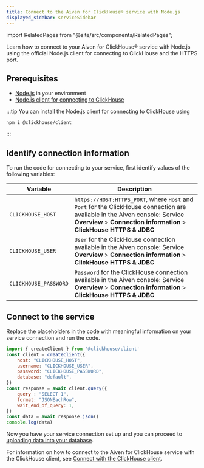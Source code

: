 ```yaml
---
title: Connect to the Aiven for ClickHouse® service with Node.js
displayed_sidebar: serviceSidebar
---
```


import RelatedPages from "@site/src/components/RelatedPages";

Learn how to connect to your Aiven for ClickHouse® service with Node.js
using the official Node.js client for connecting to ClickHouse and the
HTTPS port.

## Prerequisites

-   [Node.js](https://nodejs.org/en/download/) in your environment
-   [Node.js client for connecting to
    ClickHouse](https://clickhouse.com/docs/en/integrations/language-clients/javascript#environment-requirements-nodejs)

:::tip
You can install the Node.js client for connecting to ClickHouse using

```shell
npm i @clickhouse/client
```
:::

## Identify connection information

To run the code for connecting to your service, first identify values of
the following variables:

|       Variable        |                                                                                             Description                                                                                              |
|-----------------------|------------------------------------------------------------------------------------------------------------------------------------------------------------------------------------------------------|
| `CLICKHOUSE_HOST`     | `https://HOST:HTTPS_PORT`, where `Host` and `Port` for the ClickHouse connection are available in the Aiven console: Service **Overview** > **Connection information** > **ClickHouse HTTPS & JDBC** |
| `CLICKHOUSE_USER`     | `User` for the ClickHouse connection available in the Aiven console: Service **Overview** > **Connection information** > **ClickHouse HTTPS & JDBC**                                                 |
| `CLICKHOUSE_PASSWORD` | `Password` for the ClickHouse connection available in the Aiven console: Service **Overview** > **Connection information** > **ClickHouse HTTPS & JDBC**                                             |

## Connect to the service

Replace the placeholders in the code with meaningful information on your
service connection and run the code.

```javascript
import { createClient } from '@clickhouse/client'
const client = createClient({
    host: "CLICKHOUSE_HOST",
    username: "CLICKHOUSE_USER",
    password: "CLICKHOUSE_PASSWORD",
    database: "default",
})
const response = await client.query({
    query : "SELECT 1",
    format: "JSONEachRow",
    wait_end_of_query: 1,
})
const data = await response.json()
console.log(data)
```

Now you have your service connection set up and you can proceed to
[uploading data into your database](/docs/products/clickhouse/get-started#load-a-dataset).

<RelatedPages/>

For information on how to connect to the Aiven for ClickHouse service
with the ClickHouse client, see
[Connect with the ClickHouse client](/docs/products/clickhouse/howto/connect-with-clickhouse-cli).

